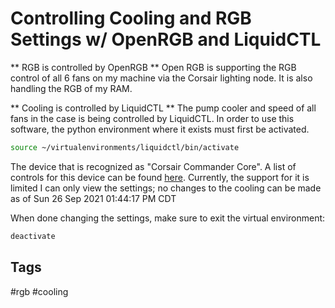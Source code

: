 # Controlling Cooling and RGB Settings w/ OpenRGB and LiquidCTL

** RGB is controlled by OpenRGB **
Open RGB is supporting the RGB control of all 6 fans on my machine via the
Corsair lighting node. It is also handling the RGB of my RAM.

** Cooling is controlled by LiquidCTL **
The pump cooler and speed of all fans in the case is being controlled by
LiquidCTL. In order to use this software, the python environment where it exists
must first be activated.
```bash
source ~/virtualenvironments/liquidctl/bin/activate
```
The device that is recognized as "Corsair Commander Core".
A list of controls for this device can be found [here](https://github.com/liquidctl/liquidctl/blob/main/docs/corsair-commander-core-guide.md).
Currently, the support for it is limited I can only view the settings; no
changes to the cooling can be made as of Sun 26 Sep 2021 01:44:17 PM CDT

When done changing the settings, make sure to exit the virtual environment:
```bash
deactivate
```

## Tags
#rgb #cooling
